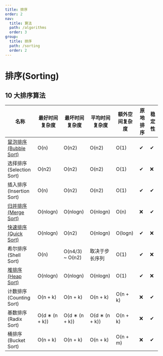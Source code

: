```yaml
---
title: 排序
order: 2
nav:
  title: 算法
  path: /algorithms
  order: 3
group:
  title: 排序
  path: /sorting
  order: 2
---
```


# 排序(Sorting)

## 10 大排序算法

| 名称                              | 最好时间复杂度 | 最坏时间复杂度  | 平均时间复杂度 | 额外空间复杂度 | 原地排序 | 稳定性 |
| --------------------------------- | -------------- | --------------- | -------------- | -------------- | -------- | ------ |
| [冒泡排序(Bubble Sort)](冒泡排序) | O(n)           | O(n2)           | O(n2)          | O(1)           | ✔        | ✔      |
| 选择排序(Selection Sort)          | O(n2)          | O(n2)           | O(n2)          | O(1)           | ✔        | ❌     |
| 插入排序(Insertion Sort)          | O(n)           | O(n2)           | O(n2)          | O(1)           | ✔        | ✔      |
| [归并排序(Merge Sort)](归并排序)  | O(nlogn)       | O(nlogn)        | O(nlogn)       | O(n)           | ❌       | ✔      |
| [快速排序(Quick Sort)](快速排序)  | O(nlogn)       | O(n2)           | O(nlogn)       | O(logn)        | ✔        | ❌     |
| 希尔排序(Shell Sort)              | O(n)           | O(n4/3) ~ O(n2) | 取决于步长序列 | O(1)           | ✔        | ❌     |
| [堆排序(Heap Sort)](堆排序)       | O(nlogn)       | O(nlogn)        | O(nlogn)       | O(1)           | ✔        | ❌     |
| 计数排序(Counting Sort)           | O(n + k)       | O(n + k)        | O(n + k)       | O(n + k)       | ❌       | ✔      |
| 基数排序(Radix Sort)              | O(d ∗ (n + k)) | O(d ∗ (n + k))  | O(d ∗ (n + k)) | O(n + k)       | ❌       | ✔      |
| 桶排序(Bucket Sort)               | O(n + k)       | O(n + k)        | O(n + k)       | O(n + m)       | ❌       | ✔      |
